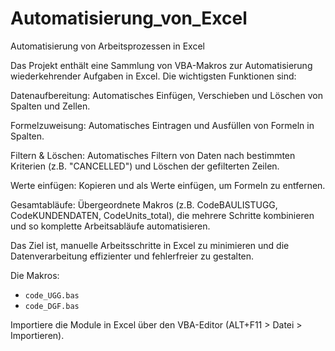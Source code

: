 # Automatisierung_von_Excel
Automatisierung von Arbeitsprozessen in Excel

Das Projekt enthält eine Sammlung von VBA-Makros zur Automatisierung wiederkehrender Aufgaben in Excel. Die wichtigsten Funktionen sind:

Datenaufbereitung: Automatisches Einfügen, Verschieben und Löschen von Spalten und Zellen.

Formelzuweisung: Automatisches Eintragen und Ausfüllen von Formeln in Spalten.

Filtern & Löschen: Automatisches Filtern von Daten nach bestimmten Kriterien (z.B. "CANCELLED") und Löschen der gefilterten Zeilen.

Werte einfügen: Kopieren und als Werte einfügen, um Formeln zu entfernen.

Gesamtabläufe: Übergeordnete Makros (z.B. CodeBAULISTUGG, CodeKUNDENDATEN, CodeUnits_total), die mehrere Schritte kombinieren und so komplette Arbeitsabläufe automatisieren.

Das Ziel ist, manuelle Arbeitsschritte in Excel zu minimieren und die Datenverarbeitung effizienter und fehlerfreier zu gestalten.


Die Makros:
- `code_UGG.bas`
- `code_DGF.bas`

Importiere die Module in Excel über den VBA-Editor (ALT+F11 > Datei > Importieren).
